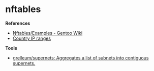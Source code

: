 # nftables

**References**

* [Nftables/Examples - Gentoo Wiki](https://wiki.gentoo.org/wiki/Nftables/Examples)
* [Country IP ranges](https://www.iwik.org/ipcountry/)

**Tools**

* [grelleum/supernets: Aggregates a list of subnets into contiguous supernets.](https://github.com/grelleum/supernets)

